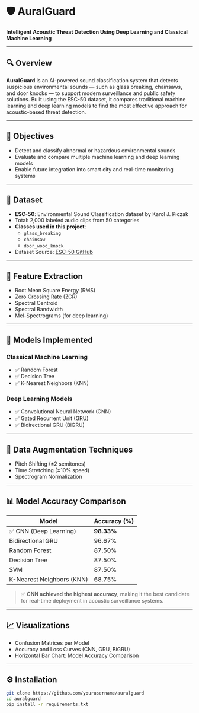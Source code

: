 # 🛡️ AuralGuard  
**Intelligent Acoustic Threat Detection Using Deep Learning and Classical Machine Learning**

---

## 🔍 Overview
**AuralGuard** is an AI-powered sound classification system that detects suspicious environmental sounds — such as glass breaking, chainsaws, and door knocks — to support modern surveillance and public safety solutions. Built using the ESC-50 dataset, it compares traditional machine learning and deep learning models to find the most effective approach for acoustic-based threat detection.

---

## 🎯 Objectives
- Detect and classify abnormal or hazardous environmental sounds
- Evaluate and compare multiple machine learning and deep learning models
- Enable future integration into smart city and real-time monitoring systems

---

## 📁 Dataset
- **ESC-50**: Environmental Sound Classification dataset by Karol J. Piczak  
- Total: 2,000 labeled audio clips from 50 categories  
- **Classes used in this project**:
  - `glass_breaking`
  - `chainsaw`
  - `door_wood_knock`  
- Dataset Source: [ESC-50 GitHub](https://github.com/karoldvl/ESC-50)

---

## 🧪 Feature Extraction
- Root Mean Square Energy (RMS)
- Zero Crossing Rate (ZCR)
- Spectral Centroid
- Spectral Bandwidth
- Mel-Spectrograms (for deep learning)

---

## 🤖 Models Implemented

### Classical Machine Learning
- ✅ Random Forest  
- ✅ Decision Tree  
- ✅ K-Nearest Neighbors (KNN)  

### Deep Learning Models
- ✅ Convolutional Neural Network (CNN)  
- ✅ Gated Recurrent Unit (GRU)  
- ✅ Bidirectional GRU (BiGRU)

---

## 🔄 Data Augmentation Techniques
- Pitch Shifting (±2 semitones)
- Time Stretching (±10% speed)
- Spectrogram Normalization

---

## 📊 Model Accuracy Comparison

| Model                  | Accuracy (%) |
|------------------------|--------------|
| ✅ CNN (Deep Learning)       | **98.33%**  
| Bidirectional GRU           | 96.67%  
| Random Forest               | 87.50%  
| Decision Tree               | 87.50%  
| SVM                         | 87.50%  
| K-Nearest Neighbors (KNN)   | 68.75%  

> ✅ **CNN achieved the highest accuracy**, making it the best candidate for real-time deployment in acoustic surveillance systems.

---

## 📈 Visualizations
- Confusion Matrices per Model
- Accuracy and Loss Curves (CNN, GRU, BiGRU)
- Horizontal Bar Chart: Model Accuracy Comparison

---

## ⚙️ Installation

```bash
git clone https://github.com/yourusername/auralguard
cd auralguard
pip install -r requirements.txt
